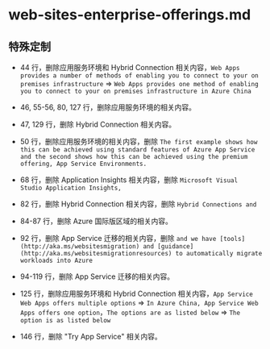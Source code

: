 # web-sites-enterprise-offerings.md

## 特殊定制

* 44 行，删除应用服务环境和 Hybrid Connection 相关内容，`Web Apps provides a number of methods of enabling you to connect to your on premises infrastructure` => `Web Apps provides one method of enabling you to connect to your on premises infrastructure in Azure China`

* 46, 55-56, 80, 127 行，删除应用服务环境的相关内容。

* 47, 129 行，删除 Hybrid Connection 相关内容。

* 50 行，删除应用服务环境的相关内容，删除 `The first example shows how this can be achieved using standard features of Azure App Service and the second shows how this can be achieved using the premium offering, App Service Environments.`

* 68 行，删除 Application Insights 相关内容，删除 `Microsoft Visual Studio Application Insights,`

* 82 行，删除 Hybrid Connection 相关内容，删除 `Hybrid Connections and`

* 84-87 行，删除 Azure 国际版区域的相关内容。

* 92 行，删除 App Service 迁移的相关内容，删除 `and we have [tools](http://aka.ms/websitesmigration) and [guidance](http://aka.ms/websitesmigrationresources) to automatically migrate workloads into Azure`

* 94-119 行，删除 App Service 迁移的相关内容。

* 125 行，删除应用服务环境和 Hybrid Connection 相关内容，`App Service Web Apps offers multiple options` => `In Azure China, App Service Web Apps offers one option`，`The options are as listed below` => `The option is as listed below`

* 146 行，删除 "Try App Service" 相关内容。